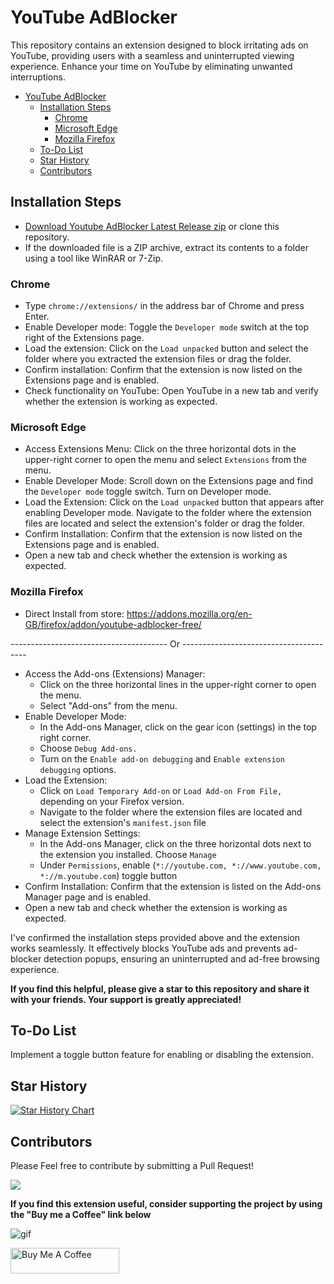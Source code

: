 # YouTube AdBlocker

This repository contains an extension designed to block irritating ads on YouTube, providing users with a seamless and uninterrupted viewing experience. Enhance your time on YouTube by eliminating unwanted interruptions.

- [YouTube AdBlocker](#youtube-adblocker)
  - [Installation Steps](#installation-steps)
    - [Chrome](#chrome)
    - [Microsoft Edge](#microsoft-edge)
    - [Mozilla Firefox](#mozilla-firefox)
  - [To-Do List](#to-do-list)
  - [Star History](#star-history)
  - [Contributors](#contributors)

## Installation Steps

- [Download Youtube AdBlocker Latest Release zip](https://github.com/kananinirav/Youtube-AdBlocker/archive/refs/tags/v3.0.0.zip) or clone this repository.
- If the downloaded file is a ZIP archive, extract its contents to a folder using a tool like WinRAR or 7-Zip.

### Chrome

- Type `chrome://extensions/` in the address bar of Chrome and press Enter.
- Enable Developer mode: Toggle the `Developer mode` switch at the top right of the Extensions page.
- Load the extension: Click on the `Load unpacked` button and select the folder where you extracted the extension files or drag the folder.
- Confirm installation: Confirm that the extension is now listed on the Extensions page and is enabled.
- Check functionality on YouTube: Open YouTube in a new tab and verify whether the extension is working as expected.

### Microsoft Edge

- Access Extensions Menu: Click on the three horizontal dots in the upper-right corner to open the menu and select `Extensions` from the menu.
- Enable Developer Mode: Scroll down on the Extensions page and find the `Developer mode` toggle switch.
Turn on Developer mode.
- Load the Extension: Click on the `Load unpacked` button that appears after enabling Developer mode. Navigate to the folder where the extension files are located and select the extension's folder or drag the folder.
- Confirm Installation: Confirm that the extension is now listed on the Extensions page and is enabled.
- Open a new tab and check whether the extension is working as expected.

### Mozilla Firefox

- Direct Install from store: <https://addons.mozilla.org/en-GB/firefox/addon/youtube-adblocker-free/>

--------------------------------------- Or ---------------------------------------

- Access the Add-ons (Extensions) Manager:
  - Click on the three horizontal lines in the upper-right corner to open the menu.
  - Select "Add-ons" from the menu.
- Enable Developer Mode:
  - In the Add-ons Manager, click on the gear icon (settings) in the top right corner.
  - Choose `Debug Add-ons.`
  - Turn on the `Enable add-on debugging` and `Enable extension debugging` options.
- Load the Extension:
  - Click on `Load Temporary Add-on` or `Load Add-on From File,` depending on your Firefox version.
  - Navigate to the folder where the extension files are located and select the extension's `manifest.json` file
- Manage Extension Settings:
  - In the Add-ons Manager, click on the three horizontal dots next to the extension you installed.
Choose `Manage`
  - Under `Permissions`, enable (`*://youtube.com, *://www.youtube.com, *://m.youtube.com`) toggle button
- Confirm Installation: Confirm that the extension is listed on the Add-ons Manager page and is enabled.
- Open a new tab and check whether the extension is working as expected.

I've confirmed the installation steps provided above and the extension works seamlessly. It effectively blocks YouTube ads and prevents ad-blocker detection popups, ensuring an uninterrupted and ad-free browsing experience.

**If you find this helpful, please give a star to this repository and share it with your friends. Your support is greatly appreciated!**

## To-Do List

Implement a toggle button feature for enabling or disabling the extension.

## Star History

[![Star History Chart](https://api.star-history.com/svg?repos=kananinirav/Youtube-AdBlocker&type=Date)](https://star-history.com/#kananinirav/Youtube-AdBlocker&Date)

## Contributors

Please Feel free to contribute by submitting a Pull Request!

[![](https://contrib.rocks/image?repo=kananinirav/Youtube-AdBlocker)](https://github.com/kananinirav/Youtube-AdBlocker/graphs/contributors)

**If you find this extension useful, consider supporting the project by using the "Buy me a Coffee" link below**

![gif](https://media.giphy.com/media/gTURHJs4e2Ies/giphy.gif)

<a href="https://www.buymeacoffee.com/kananinirav" target="_blank"><img src="https://cdn.buymeacoffee.com/buttons/default-orange.png" alt="Buy Me A Coffee" height="41" width="174"></a>
